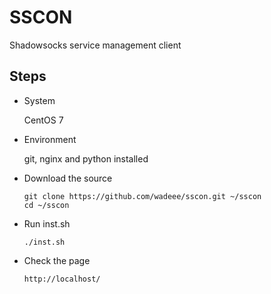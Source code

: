 # SSCON

Shadowsocks service management client

## Steps

+ System

    CentOS 7

+ Environment

    git, nginx and python installed

+ Download the source

    ```shell script
    git clone https://github.com/wadeee/sscon.git ~/sscon
    cd ~/sscon
    ```

+ Run inst.sh

    ```shell script
    ./inst.sh
    ```

+ Check the page

    ```text
    http://localhost/
    ```
